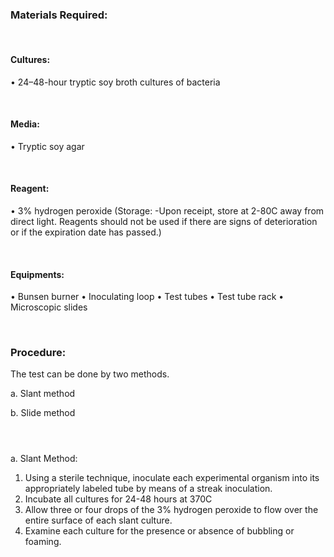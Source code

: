 ### Materials Required:

&nbsp;

#### Cultures:

• 24–48-hour tryptic soy broth cultures of bacteria

&nbsp;
 
#### Media: 
• Tryptic soy agar

&nbsp;
 
#### Reagent:
• 3% hydrogen peroxide
(Storage: -Upon receipt, store at 2-80C away from direct light. Reagents should not be used if there are signs of deterioration or if the expiration date has passed.)

&nbsp;
 
#### Equipments:
• Bunsen burner
• Inoculating loop
• Test tubes
• Test tube rack
• Microscopic slides

&nbsp;
 
### Procedure:
The test can be done by two methods.

a. Slant method

b. Slide method

#### &nbsp;
 
a. Slant Method:
 
1. Using a sterile technique, inoculate each experimental organism into its appropriately labeled tube by means of a streak inoculation.
2. Incubate all cultures for 24-48 hours at 370C
3. Allow three or four drops of the 3% hydrogen peroxide to flow over the entire surface of each slant culture.
4. Examine each culture for the presence or absence of bubbling or foaming.

